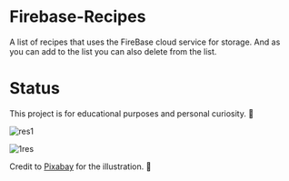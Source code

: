 # Firebase-Recipes

  A list of recipes that uses the FireBase cloud service for storage.
  And as you can add to the list you can also delete from the list. 

# Status
  This project is for educational purposes and personal curiosity. 🙂


![res1](https://user-images.githubusercontent.com/57037365/115071093-782c8f00-9efe-11eb-9604-939cd8ff9636.jpg)


![1res](https://user-images.githubusercontent.com/57037365/115071116-7c58ac80-9efe-11eb-90f4-521475bb0ba9.jpg)

Credit to [Pixabay](https://pixabay.com/)  for the    illustration. :hugs:
